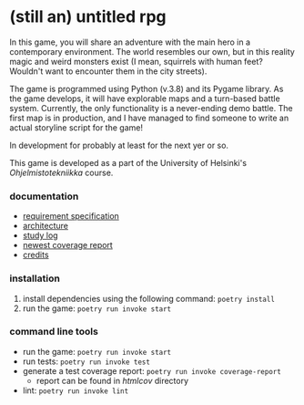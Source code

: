 # (still an) untitled rpg

In this game, you will share an adventure with the main hero in a contemporary environment. The world resembles our own, but in this reality magic and weird monsters exist (I mean, squirrels with human feet? Wouldn't want to encounter them in the city streets).

The game is programmed using Python (v.3.8) and its Pygame library. As the game develops, it will have explorable maps and a turn-based battle system. Currently, the only functionality is a never-ending demo battle. The first map is in production, and I have managed to find someone to write an actual storyline script for the game!

In development for probably at least for the next yer or so.

This game is developed as a part of the University of Helsinki's *Ohjelmistotekniikka* course.

### documentation

+ [requirement specification](https://github.com/nuclearkittens/ot-projekti/blob/master/documentation/requirementspecification.md)
+ [architecture](https://github.com/nuclearkittens/ot-projekti/blob/master/documentation/architecture.md)
+ [study log](https://github.com/nuclearkittens/ot-projekti/blob/master/documentation/studylog.md)
+ [newest coverage report](https://github.com/nuclearkittens/ot-projekti/blob/master/documentation/images/coverage_report_210504.png)
+ [credits](https://github.com/nuclearkittens/ot-projekti/blob/master/documentation/temp-credits.md)

### installation

1) install dependencies using the following command: `poetry install` 
2) run the game: `poetry run invoke start`

### command line tools

+ run the game: `poetry run invoke start`
+ run tests: `poetry run invoke test`
+ generate a test coverage report: `poetry run invoke coverage-report`
  + report can be found in *htmlcov* directory
+ lint: `poetry run invoke lint`


